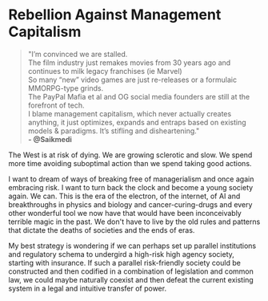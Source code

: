 # Rebellion Against Management Capitalism

> "I’m convinced we are stalled.  
> The film industry just remakes movies from 30 years ago and continues to milk legacy franchises (ie Marvel)  
> So many “new” video games are just re-releases or a formulaic MMORPG-type grinds.  
> The PayPal Mafia et al and OG social media founders are still at the forefront of tech.  
> I blame management capitalism, which never actually creates anything, it just optimizes, expands and entraps based on existing models & paradigms. It’s stifling and disheartening."  
> **- @Saikmedi**

The West is at risk of dying. We are growing sclerotic and slow. We spend more time avoiding suboptimal action than we spend taking good actions.

I want to dream of ways of breaking free of managerialism and once again embracing risk. I want to turn back the clock and become a young society again. We can. This is the era of the electron, of the internet, of AI and breakthroughs in physics and biology and cancer-curing-drugs and every other wonderful tool we now have that would have been inconceivably terrible magic in the past. We don't have to live by the old rules and patterns that dictate the deaths of societies and the ends of eras.

My best strategy is wondering if we can perhaps set up parallel institutions and regulatory schema to undergird a high-risk high agency society, starting with insurance. If such a parallel risk-friendly society could be constructed and then codified in a combination of legislation and common law, we could maybe naturally coexist and then defeat the current existing system in a legal and intuitive transfer of power.

